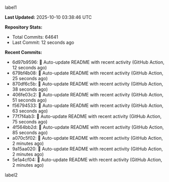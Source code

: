 
label1 
<!-- ACTIVITY_START -->
**Last Updated:** 2025-10-10 03:38:46 UTC

**Repository Stats:**
- Total Commits: 64641
- Last Commit: 12 seconds ago

**Recent Commits:**
- 6d97b9596: 🤖 Auto-update README with recent activity (GitHub Action, 12 seconds ago)
- 679bf4b08: 🤖 Auto-update README with recent activity (GitHub Action, 25 seconds ago)
- 870df6c5b: 🤖 Auto-update README with recent activity (GitHub Action, 38 seconds ago)
- 406fe03c2: 🤖 Auto-update README with recent activity (GitHub Action, 51 seconds ago)
- f56794533: 🤖 Auto-update README with recent activity (GitHub Action, 63 seconds ago)
- 77f7f4ab3: 🤖 Auto-update README with recent activity (GitHub Action, 75 seconds ago)
- 4f564bb2d: 🤖 Auto-update README with recent activity (GitHub Action, 85 seconds ago)
- a070c5f02: 🤖 Auto-update README with recent activity (GitHub Action, 2 minutes ago)
- 9a15aa020: 🤖 Auto-update README with recent activity (GitHub Action, 2 minutes ago)
- 5e1a4cf04: 🤖 Auto-update README with recent activity (GitHub Action, 2 minutes ago)
<!-- ACTIVITY_END -->

label2
